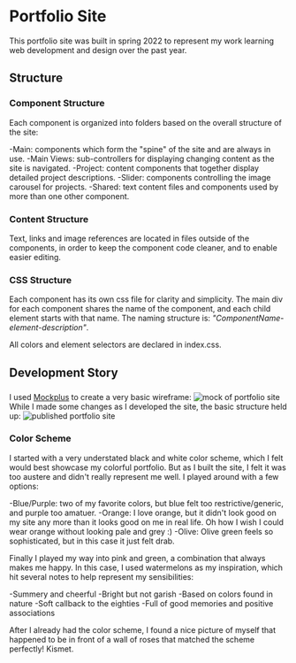 # Portfolio Site

This portfolio site was built in spring 2022 to represent my work learning web development and design over the past year.

## Structure

### Component Structure

Each component is organized into folders based on the overall structure of the site:

-Main: components which form the "spine" of the site and are always in use.
-Main Views: sub-controllers for displaying changing content as the site is navigated.
-Project: content components that together display detailed project descriptions.
-Slider: components controlling the image carousel for projects.
-Shared: text content files and components used by more than one other component.

### Content Structure

Text, links and image references are located in files outside of the components, in order to keep the component code cleaner, and to enable easier editing.

### CSS Structure

Each component has its own css file for clarity and simplicity. The main div for each component shares the name of the component, and each child element starts with that name. The naming structure is: *"ComponentName-element-description"*.

All colors and element selectors are declared in index.css.

## Development Story

###

I used [Mockplus](https://www.mockplus.com/) to create a very basic wireframe:
![mock of portfolio site](portfolio/src/assets/images/screenshots/portfolio_mock.svg)
While I made some changes as I developed the site, the basic structure held up:
![published portfolio site](portfolio/src/assets/images/screenshots/portfolio_actual.svg)


### Color Scheme

I started with a very understated black and white color scheme, which I felt would best showcase my colorful portfolio. But as I built the site, I felt it was too austere and didn't really represent me well. I played around with a few options:

-Blue/Purple: two of my favorite colors, but blue felt too restrictive/generic, and purple too amatuer.
-Orange: I love orange, but it didn't look good on my site any more than it looks good on me in real life. Oh how I wish I could wear orange without looking pale and grey :)
-Olive: Olive green feels so sophisticated, but in this case it just felt drab.

Finally I played my way into pink and green, a combination that always makes me happy. In this case, I used watermelons as my inspiration, which hit several notes to help represent my sensibilities:

-Summery and cheerful
-Bright but not garish
-Based on colors found in nature
-Soft callback to the eighties
-Full of good memories and positive associations

After I already had the color scheme, I found a nice picture of myself that happened to be in front of a wall of roses that matched the scheme perfectly! Kismet.